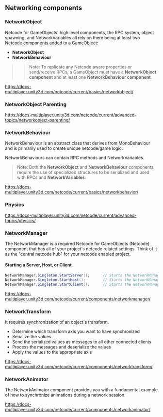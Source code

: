 ## Networking components

### NetworkObject
Netcode for GameObjects' high level components, the RPC system, object spawning, and NetworkVariables all rely on there being at least two Netcode components added to a GameObject:

- **NetworkObject**
- **NetworkBehaviour**
>
> > Note: To replicate any Netcode aware properties or send/receive RPCs, a GameObject must have a **NetworkObject component** and at least one **NetworkBehaviour component**.
>
> 
https://docs-multiplayer.unity3d.com/netcode/current/basics/networkobject/

### NetworkObject Parenting
https://docs-multiplayer.unity3d.com/netcode/current/advanced-topics/networkobject-parenting/


### NetworkBehaviour
NetworkBehaviour is an abstract class that derives from MonoBehaviour and is primarily used to create unique netcode/game logic.

NetworkBehaviours can contain RPC methods and NetworkVariables.


> Note: Both the **NetworkObject** and **NetworkBehaviour** components require the use of specialized structures to be serialized and used with RPCs and **NetworkVariables**:

https://docs-multiplayer.unity3d.com/netcode/current/basics/networkbehavior/


### Physics

https://docs-multiplayer.unity3d.com/netcode/current/advanced-topics/physics/


### NetworkManager
The NetworkManager is a required Netcode for GameObjects (Netcode) component that has all of your project's netcode related settings. Think of it as the "central netcode hub" for your netcode enabled project.

#### Starting a Server, Host, or Client
```cs
NetworkManager.Singleton.StartServer();      // Starts the NetworkManager as just a server (that is, no local client).
NetworkManager.Singleton.StartHost();        // Starts the NetworkManager as both a server and a client (that is, has local client)
NetworkManager.Singleton.StartClient();      // Starts the NetworkManager as just a client.
```

https://docs-multiplayer.unity3d.com/netcode/current/components/networkmanager/

### NetworkTransform

It requires synchronization of an object's transform.

- Determine which transform axis you want to have synchronized
- Serialize the values
- Send the serialized values as messages to all other connected clients
- Process the messages and deserialize the values
- Apply the values to the appropriate axis

https://docs-multiplayer.unity3d.com/netcode/current/components/networktransform/

### NetworkAnimator
The NetworkAnimator component provides you with a fundamental example of how to synchronize animations during a network session. 


https://docs-multiplayer.unity3d.com/netcode/current/components/networkanimator/




